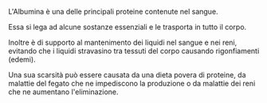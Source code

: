 L'Albumina è una delle principali proteine contenute nel sangue. 

Essa si lega ad alcune sostanze essenziali e le trasporta in tutto il corpo. 

Inoltre è di supporto al mantenimento dei liquidi nel sangue e nei reni, evitando che i liquidi stravasino tra tessuti del corpo causando rigonfiamenti (edemi).

Una sua scarsità può essere causata da una dieta povera di proteine, da malattie del fegato che ne impediscono la produzione o da malattie dei reni che ne aumentano l'eliminazione.